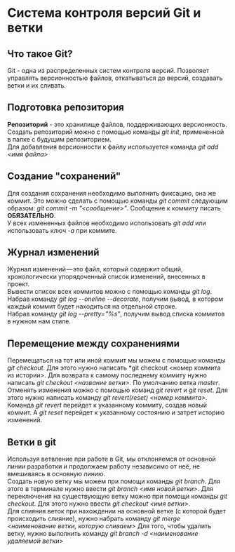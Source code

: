 # Система контроля версий Git и ветки

## Что такое Git?
Git - одна из распределенных систем контроля версий. Позволяет управлять версионностью файлов, откатываться до версий, создавать ветки и их сливать.

## Подготовка репозитория
**Репозиторий** - это хранилище файлов, поддерживающих версионность.  
Создать репозиторий можно с помощью команды *git init*, примененной в папке с будущим репозиторием.  
Для добавления версионности к файлу используется команда *git add <имя файла>*

## Создание "сохранений"
Для создания сохранения необходимо выполнить фиксацию, она же коммит. Это можно сделать с помощью команды *git commit* следующим образом: *git commit -m "<сообщение>"*. Сообщение к коммиту писать **ОБЯЗАТЕЛЬНО**.  
У всех измененных файлов необходимо использовать *git add* или использовать ключ *-a* при коммите.

## Журнал изменений
Журнал изменений — это файл, который содержит общий, хронологически упорядоченный список изменений, внесенных в проект.  
Вывести список всех коммитов можно с помощью команды *git log*.  
Набрав команду *git log --oneline --decorate*, получим вывод, в котором каждый коммит будет находиться на отдельной строке.  
Набрав команду *git log --pretty="%s"*, получим вывод списка коммитов в нужном нам стиле.

## Перемещение между сохранениями
Перемещаться на тот или иной коммит мы можем с помощью команды *git checkout*. Для этого нужно написать *git checkout <номер коммита из истории>. Для возврата к самому последнему коммиту нужно написать *git checkout <название ветки>*. По умолчанию ветка *master*.
Отменять изменения можно с помощью команд *git revert* и *git reset*. Для этого нужно написать команду *git revert(reset) <номер коммита>*. Команда *git revert* перейдет к указанному коммиту, создав новый коммит. А *git reset* перейдет к указанному состоянию и затрет историю изменений.


## Ветки в git
Используя ветвление при работе в Git, мы отклоняемся от основной линии разработки и продолжаем работу независимо от неё, не вмешиваясь в основную линию.  
Создать новую ветку мы можем при помощи команды *git branch*. Для этого в терминале нужно ввести *git branch <имя новой ветки>*. 
Для переключения на существующую ветку можно при помощи команды *git checkout*. Для этого нужно ввести *git checkout <имя ветки>*.  
Для слияния веток при нахождении на основной ветке (с которой будет происходить слияние), нужно набрать команду *git merge <наименование ветки, которую сливаем>*
Для того, чтобы удалить ветку, нужно выполнить команду *git branch -d <наименование удаляемой ветки>*

